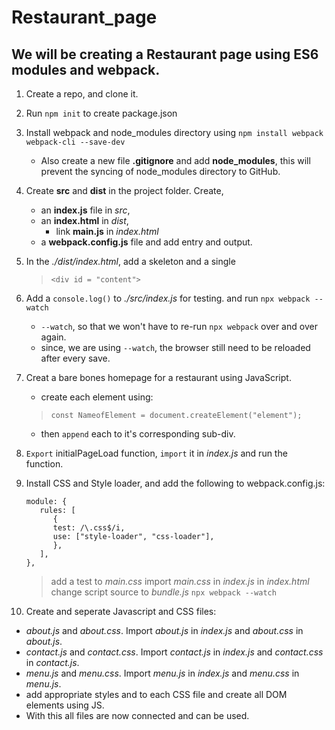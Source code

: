 # Restaurant_page

## We will be creating a Restaurant page using ES6 modules and webpack.

1. Create a repo, and clone it.

2. Run `npm init` to create package.json

3. Install webpack and node_modules directory using `npm install webpack webpack-cli --save-dev`

   - Also create a new file **.gitignore** and add **node_modules**, this will prevent the syncing of node_modules directory to GitHub.

4. Create **src** and **dist** in the project folder. Create,

   - an **index.js** file in _src_,
   - an **index.html** in _dist_,
     - link **main.js** in _index.html_
   - a **webpack.config.js** file and add entry and output.

5. In the _./dist/index.html_, add a skeleton and a single
   > `<div id = "content">`

6. Add a `console.log()` to _./src/index.js_ for testing. and run `npx webpack --watch`
    - `--watch`, so that we won't have to re-run `npx webpack` over and over again. 
    - since, we are using `--watch`, the browser still need to be reloaded after every save.

7. Creat a bare bones homepage for a restaurant using JavaScript.
    - create each element using: 
    > `const NameofElement = document.createElement("element");`
    - then `append` each to it's corresponding sub-div. 

8. `Export` initialPageLoad function, `import` it in _index.js_ and run the function.

9. Install CSS and Style loader, and add the following to webpack.config.js:
   ```
   module: {
      rules: [
         {
         test: /\.css$/i,
         use: ["style-loader", "css-loader"],
         },
      ],
   },
   ```
   > add a test to _main.css_
   > import _main.css_ in _index.js_
   > in _index.html_ change script source to _bundle.js_
   > `npx webpack --watch`

10. Create and seperate Javascript and CSS files:
   - _about.js_ and _about.css_. Import _about.js_ in  _index.js_ and _about.css_ in  _about.js_. 
   - _contact.js_ and _contact.css_. Import _contact.js_ in  _index.js_ and _contact.css_ in  _contact.js_. 
   - _menu.js_ and _menu.css_. Import _menu.js_ in  _index.js_ and _menu.css_ in  _menu.js_.
   - add appropriate styles and to each CSS file and create all DOM elements using JS.
   - With this all files are now connected and can be used. 